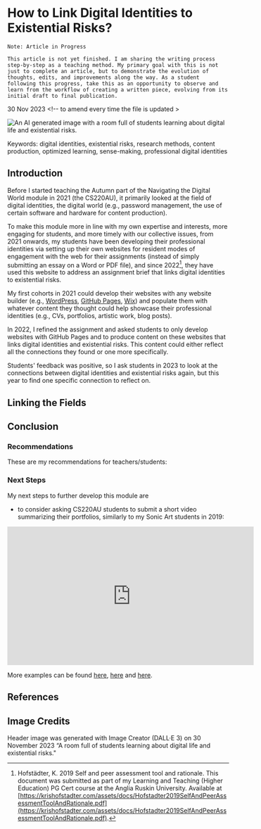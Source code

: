 <!--
## Tasks
- use as a stylesheet with examples for
  - formatting
  - when to use hyperlinks and when to put something in the references (footnotes)
    - footnote (Hofstadter, 20xx, Marking rubric)
  - full width video
  - centered images
- can I address the students with 'you' here?
- can I then recontextualize it for a research paper?
  - can I ask via survey for feedback from
    - all students since 2021 
    - staff at Essex or elsewhere
-->

# How to Link Digital Identities to Existential Risks?
<!-- the title is the research question -->

```
Note: Article in Progress 

This article is not yet finished. I am sharing the writing process step-by-step as a teaching method. My primary goal with this is not just to complete an article, but to demonstrate the evolution of thoughts, edits, and improvements along the way. As a student following this progress, take this as an opportunity to observe and learn from the workflow of creating a written piece, evolving from its initial draft to final publication.
```

30 Nov 2023 <!-- to amend every time the file is updated >

![An AI generated image with a room full of students learning about digital life and existential risks.](assets/img/2023-11-30-students-digital-life-existential-risks-bing-dalle.jpg)

Keywords: digital identities, existential risks, research methods, content production, optimized learning, sense-making, professional digital identities


## Introduction
Before I started teaching the Autumn part of the Navigating the Digital World module in 2021 (the CS220AU), it primarily looked at the field of digital identities, the digital world (e.g., password management, the use of certain software and hardware for content production<!-- what else?-->).

<!-- explain that AU is more practical and SP more theoretical? -->

To make this module more in line with my own expertise and interests, more engaging for students, and more timely with our collective issues, from 2021 onwards, my students have been developing their professional identities via setting up their own websites for resident modes of engagement with the web for their assignments (instead of simply submitting an essay on a Word or PDF file), and since 2022[^Hofstadter2019SelfAndPeerAssessmentToolAndRationale], they have used this website to address an assignment brief that links digital identities to existential risks.

My first cohorts in 2021 could develop their websites with any website builder (e.g., [WordPress](https://wordpress.org/), [GitHub Pages](https://pages.github.com/), [Wix](https://www.wix.com/)) and populate them with whatever content they thought could help showcase their professional identities (e.g., CVs, portfolios, artistic work, blog posts).

In 2022, I refined the assignment and asked students to only develop websites with GitHub Pages and to produce content on these websites that links digital identities and existential risks. This content could either reflect all the connections they found or one more specifically.

Students' feedback was positive, so I ask students in 2023 to look at the connections between digital identities and existential risks again, but this year to find one specific connection to reflect on.

<!-- I also have an interest in both fields, but I would say I am more of an expert in the field of digital identities than existential risks. -->

## Linking the Fields

## Conclusion
### Recommendations
These are my recommendations for teachers/students: 

### Next Steps
My next steps to further develop this module are 

- to consider asking CS220AU students to submit a short video summarizing their portfolios, similarly to my Sonic Art students in 2019:

<iframe width="560" height="315" src="https://www.youtube.com/embed/4zAcHPiUrxs?si=xCvCaAvI3LvJ49s1" title="YouTube video player" frameborder="0" allow="accelerometer; autoplay; clipboard-write; encrypted-media; gyroscope; picture-in-picture; web-share" allowfullscreen></iframe>

More examples can be found [here](https://amatsahzac.github.io/sonicart/), [here](https://endaksi1.github.io/sonicart/) and [here](https://jr-1625607.github.io/sonic_art/). 


## References

[^Hofstadter2019SelfAndPeerAssessmentToolAndRationale]: Hofstädter, K. 2019 Self and peer assessment tool and rationale. This document was submitted as part of my Learning and Teaching (Higher Education) PG Cert course at the Anglia Ruskin University. Available at [https://krishofstadter.com/assets/docs/Hofstadter2019SelfAndPeerAssessmentToolAndRationale.pdf](https://krishofstadter.com/assets/docs/Hofstadter2019SelfAndPeerAssessmentToolAndRationale.pdf).

## Image Credits
Header image was generated with Image Creator (DALL·E 3) on 30 November 2023 “A room full of students learning about digital life and existential risks."